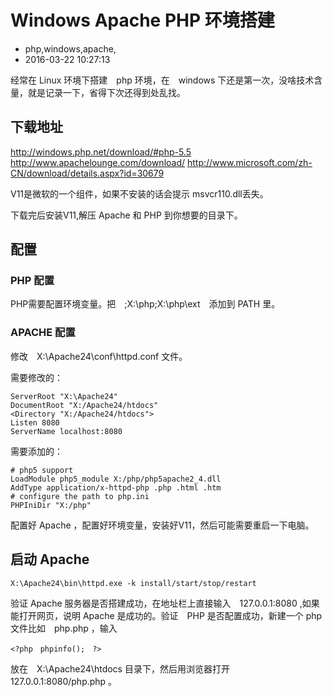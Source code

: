 # Windows Apache PHP 环境搭建
- php,windows,apache,
- 2016-03-22 10:27:13


经常在 Linux 环境下搭建　php 环境，在　windows 下还是第一次，没啥技术含量，就是记录一下，省得下次还得到处乱找。


## 下载地址

http://windows.php.net/download/#php-5.5
http://www.apachelounge.com/download/
http://www.microsoft.com/zh-CN/download/details.aspx?id=30679

V11是微软的一个组件，如果不安装的话会提示 msvcr110.dll丢失。

下载完后安装V11,解压 Apache 和 PHP 到你想要的目录下。

## 配置

### PHP 配置
PHP需要配置环境变量。把　;X:\php;X:\php\ext　添加到 PATH 里。

### APACHE 配置
修改　X:\Apache24\conf\httpd.conf 文件。

需要修改的：

    ServerRoot "X:\Apache24"
    DocumentRoot "X:/Apache24/htdocs"
    <Directory "X:/Apache24/htdocs">
    Listen 8080
    ServerName localhost:8080

需要添加的：

    # php5 support
    LoadModule php5_module X:/php/php5apache2_4.dll
    AddType application/x-httpd-php .php .html .htm
    # configure the path to php.ini
    PHPIniDir "X:/php"

配置好 Apache ，配置好环境变量，安装好V11，然后可能需要重启一下电脑。

## 启动 Apache

    X:\Apache24\bin\httpd.exe -k install/start/stop/restart

验证 Apache 服务器是否搭建成功，在地址栏上直接输入　127.0.0.1:8080 ,如果能打开网页，说明 Apache 是成功的。验证　PHP 是否配置成功，新建一个 php 文件比如　php.php ，输入

    <?php　phpinfo();　?>

放在　X:\Apache24\htdocs 目录下，然后用浏览器打开　127.0.0.1:8080/php.php 。
